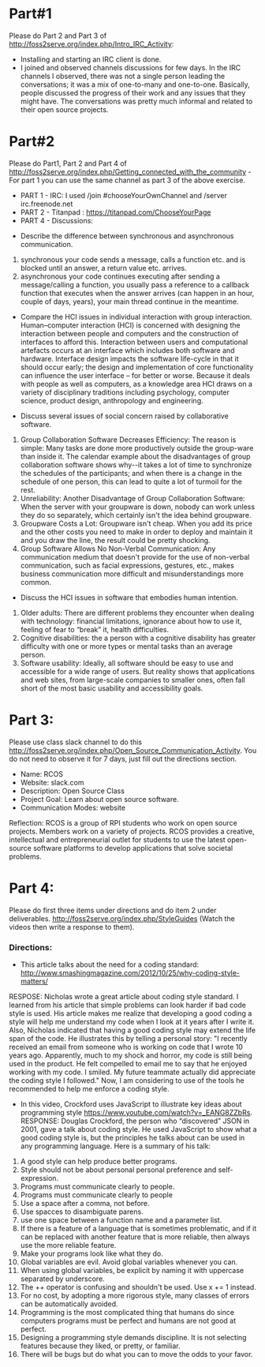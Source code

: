 # Part#1
Please do Part 2 and Part 3 of http://foss2serve.org/index.php/Intro_IRC_Activity:
- Installing and starting an IRC client is done.
- I joined and observed channels discussions for few days. In the IRC channels I observed, there was not a single person leading the conversations; it was a mix of one-to-many and one-to-one. Basically, people discussed the progress of their work and any issues that they might have. The conversations was pretty much informal and related to their open source projects.    


# Part#2
Please do Part1, Part 2 and Part 4 of http://foss2serve.org/index.php/Getting_connected_with_the_community - For part 1 you can use the same channel as part 3 of the above exercise.
- PART 1 - IRC: I used  /join #chooseYourOwnChannel and /server irc.freenode.net
- PART 2 - Titanpad : https://titanpad.com/ChooseYourPage
- PART 4 - Discussions:
* Describe the difference between synchronous and asynchronous communication.
 1. synchronous your code sends a message, calls a function etc. and is blocked until an answer, a return value etc. arrives.
 2. asynchronous your code continues executing after sending a message/calling a function, you usually pass a reference to a callback function that executes when the answer arrives (can happen in an hour, couple of days, years), your main thread continue in the meantime.

* Compare the HCI issues in individual interaction with group interaction.
 Human–computer interaction (HCI) is concerned with designing the interaction between people and computers and the construction of interfaces to afford this. Interaction between users and computational artefacts occurs at an interface which includes both software and hardware. Interface design impacts the software life-cycle in that it should occur early; the design and implementation of core functionality can influence the user interface – for better or worse. Because it deals with people as well as computers, as a knowledge area HCI draws on a variety of disciplinary traditions including psychology, computer science, product design, anthropology and engineering. 

* Discuss several issues of social concern raised by collaborative software.
 1. Group Collaboration Software Decreases Efficiency: The reason is simple: Many tasks are done more productively outside the group-ware than inside it. The calendar example about the disadvantages of group collaboration software shows why--it takes a lot of time to synchronize the schedules of the participants; and when there is a change in the schedule of one person, this can lead to quite a lot of turmoil for the rest. 
 2. Unreliability: Another Disadvantage of Group Collaboration Software: When the server with your groupware is down, nobody can work unless they do so separately, which certainly isn't the idea behind groupware. 
 3. Groupware Costs a Lot: Groupware isn't cheap. When you add its price and the other costs you need to make in order to deploy and maintain it and you draw the line, the result could be pretty shocking.  
 4. Group Software Allows No Non-Verbal Communication: Any communication medium that doesn't provide for the use of non-verbal communication, such as facial expressions, gestures, etc., makes business communication more difficult and misunderstandings more common.

* Discuss the HCI issues in software that embodies human intention.
 1. Older adults: There are different problems they encounter when dealing with technology: financial limitations, ignorance about how to use it, feeling of fear to “break” it, health difficulties.
 2. Cognitive disabilities: the a person with a cognitive disability has greater difficulty with one or more types or mental tasks than an average person. 
 3. Software usability: Ideally, all software should be easy to use and accessible for a wide range of users. But reality shows that applications and web sites, from large-scale companies to smaller ones, often fall short of the most basic usability and accessibility goals.



# Part 3: 
Please use class slack channel to do this http://foss2serve.org/index.php/Open_Source_Communication_Activity. You do not need to observe it for 7 days, just fill out the directions section.

- Name: RCOS
- Website:  slack.com
- Description: Open Source Class
- Project Goal: Learn about open source software.
- Communication Modes: website

Reflection: RCOS is a group of RPI students who work on open source projects. Members work on a variety of projects. RCOS provides a creative, intellectual and entrepreneurial outlet for students to use the latest open-source software platforms to develop applications that solve societal problems.


# Part 4: 
Please do first three items under directions and do item 2 under deliverables. http://foss2serve.org/index.php/StyleGuides (Watch the videos then write a response to them).
### Directions:
- This article talks about the need for a coding standard: http://www.smashingmagazine.com/2012/10/25/why-coding-style-matters/

RESPOSE: Nicholas wrote a great article about coding style standard. I learned from his article that simple problems can look harder if bad code style is used. His article makes me realize that developing a good coding a style will help me understand my code when I look at it years after I write it. Also, Nicholas indicated that having a good coding style may extend the life span of the code. He illustrates this by telling a personal story:
"I recently received an email from someone who is working on code that I wrote 10 years ago. Apparently, much to my shock and horror, my code is still being used in the product. He felt compelled to email me to say that he enjoyed working with my code. I smiled. My future teammate actually did appreciate the coding style I followed."
Now, I am considering to use of the tools he recommended to help me enforce a coding style.

- In this video, Crockford uses JavaScript to illustrate key ideas about programming style https://www.youtube.com/watch?v=_EANG8ZZbRs.
RESPONSE: Douglas Crockford, the person who “discovered” JSON in 2001, gave a talk about coding style.  He used JavaScript to show what a good coding style is, but the principles he talks about can be used in any programming language. Here is a summary of his talk:

 1. A good style can help produce better programs. 
 2. Style should not be about personal personal preference and self-expression.
 3. Programs must communicate clearly to people.
 4. Programs must communicate clearly to people
 5. Use a space after a comma, not before.
 6. Use spacces to disambiguate parens.
 7. use one space between a function name and a parameter list.
 8. If there is a feature of a language that is sometimes problematic, and if it can be replaced with another feature that is more reliable, then always use the more reliable feature.
 9. Make your programs look like what they do.
 10. Global variables are evil. Avoid global variables whenever you can.
 11. When using global variables, be explicit by naming it with uppercase separated by underscore.
 12. The ++ operator is confusing and shouldn't be used. Use x += 1 instead.
 13. For no cost, by adopting a more rigorous style, many classes of errors can be automatically avoided.
 14. Programming is the most complicated thing that humans do since computers programs must be perfect and humans are not good at perfect.
 15. Designing a programming style demands discipline. It is not selecting features because they liked, or pretty, or familiar.
 16. There will be bugs but do what you can to move the odds to your favor.

